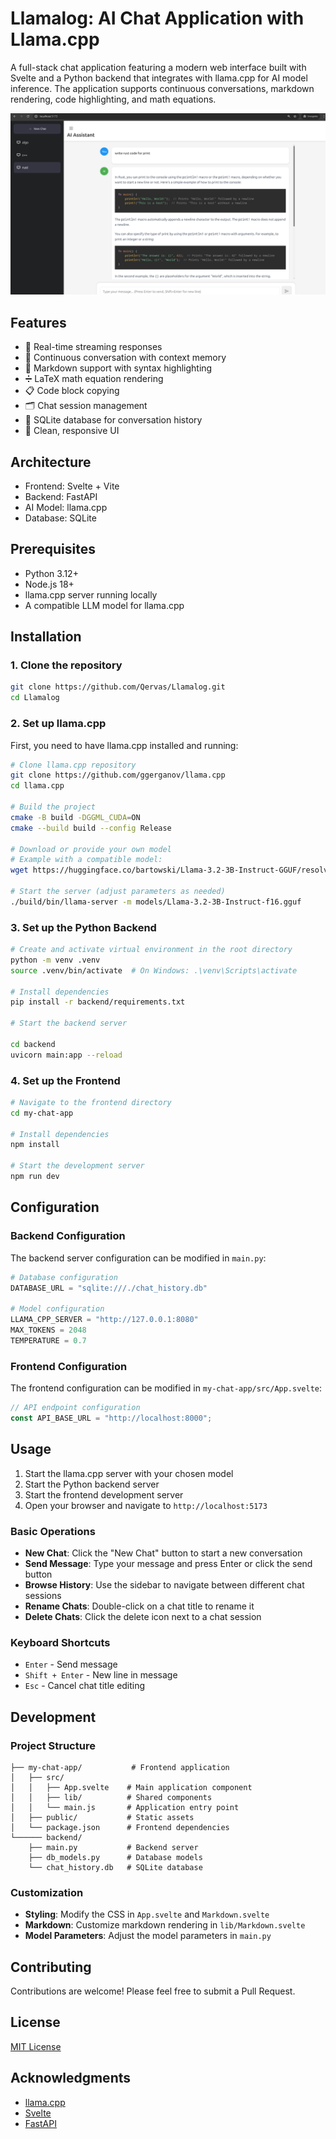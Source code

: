 # Llamalog: AI Chat Application with Llama.cpp

A full-stack chat application featuring a modern web interface built with Svelte and a Python backend that integrates with llama.cpp for AI model inference. The application supports continuous conversations, markdown rendering, code highlighting, and math equations.

![1735332986999](image/README/1735332986999.png)

## Features

- 🚀 Real-time streaming responses
- 💬 Continuous conversation with context memory
- 📝 Markdown support with syntax highlighting
- ➗ LaTeX math equation rendering
- 📋 Code block copying
- 🗂️ Chat session management
- 💾 SQLite database for conversation history
- 🎨 Clean, responsive UI

## Architecture

- Frontend: Svelte + Vite
- Backend: FastAPI
- AI Model: llama.cpp
- Database: SQLite

## Prerequisites

- Python 3.12+
- Node.js 18+
- llama.cpp server running locally
- A compatible LLM model for llama.cpp

## Installation

### 1. Clone the repository

```bash
git clone https://github.com/Qervas/Llamalog.git
cd Llamalog
```

### 2. Set up llama.cpp

First, you need to have llama.cpp installed and running:

```bash
# Clone llama.cpp repository
git clone https://github.com/ggerganov/llama.cpp
cd llama.cpp

# Build the project
cmake -B build -DGGML_CUDA=ON
cmake --build build --config Release

# Download or provide your own model
# Example with a compatible model:
wget https://huggingface.co/bartowski/Llama-3.2-3B-Instruct-GGUF/resolve/main/Llama-3.2-3B-Instruct-f16.gguf

# Start the server (adjust parameters as needed)
./build/bin/llama-server -m models/Llama-3.2-3B-Instruct-f16.gguf
```

### 3. Set up the Python Backend

```bash
# Create and activate virtual environment in the root directory
python -m venv .venv
source .venv/bin/activate  # On Windows: .\venv\Scripts\activate

# Install dependencies
pip install -r backend/requirements.txt

# Start the backend server

cd backend
uvicorn main:app --reload
```

### 4. Set up the Frontend

```bash
# Navigate to the frontend directory
cd my-chat-app

# Install dependencies
npm install

# Start the development server
npm run dev
```

## Configuration

### Backend Configuration

The backend server configuration can be modified in `main.py`:

```python
# Database configuration
DATABASE_URL = "sqlite:///./chat_history.db"

# Model configuration
LLAMA_CPP_SERVER = "http://127.0.0.1:8080"
MAX_TOKENS = 2048
TEMPERATURE = 0.7
```

### Frontend Configuration

The frontend configuration can be modified in `my-chat-app/src/App.svelte`:

```javascript
// API endpoint configuration
const API_BASE_URL = "http://localhost:8000";
```

## Usage

1. Start the llama.cpp server with your chosen model
2. Start the Python backend server
3. Start the frontend development server
4. Open your browser and navigate to `http://localhost:5173`

### Basic Operations

- **New Chat**: Click the "New Chat" button to start a new conversation
- **Send Message**: Type your message and press Enter or click the send button
- **Browse History**: Use the sidebar to navigate between different chat sessions
- **Rename Chats**: Double-click on a chat title to rename it
- **Delete Chats**: Click the delete icon next to a chat session

### Keyboard Shortcuts

- `Enter` - Send message
- `Shift + Enter` - New line in message
- `Esc` - Cancel chat title editing

## Development

### Project Structure

```
├── my-chat-app/           # Frontend application
│   ├── src/
│   │   ├── App.svelte    # Main application component
│   │   ├── lib/          # Shared components
│   │   └── main.js       # Application entry point
│   ├── public/           # Static assets
│   └── package.json      # Frontend dependencies
└────── backend/
    ├── main.py           # Backend server
    ├── db_models.py      # Database models
    └── chat_history.db   # SQLite database
```

### Customization

- **Styling**: Modify the CSS in `App.svelte` and `Markdown.svelte`
- **Markdown**: Customize markdown rendering in `lib/Markdown.svelte`
- **Model Parameters**: Adjust the model parameters in `main.py`

## Contributing

Contributions are welcome! Please feel free to submit a Pull Request.

## License

[MIT License](LICENSE)

## Acknowledgments

- [llama.cpp](https://github.com/ggerganov/llama.cpp)
- [Svelte](https://svelte.dev)
- [FastAPI](https://fastapi.tiangolo.com)
